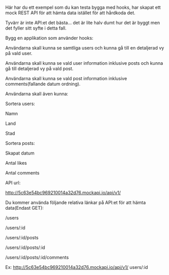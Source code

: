 Här har du ett exempel som du kan testa bygga med hooks, har skapat ett mock REST API för att hämta data istället för att hårdkoda det.

Tyvärr är inte API:et det bästa… det är lite halv dumt hur det är byggt men det fyller sitt syfte i detta fall.



Bygg en applikation som använder hooks:

Användarna skall kunna se samtliga users och kunna gå till en detaljerad vy på vald user.

Användarna skall kunna se vald user information inklusive posts och kunna gå till detaljerad vy på vald post.

Användarna skall kunna se vald post information inklusive comments(fallande datum ordning).



Användarna skall även kunna:

Sortera users:

Namn

Land

Stad

Sortera posts:

Skapat datum

Antal likes

Antal comments



API url:

http://5c63e54bc969210014a32d76.mockapi.io/api/v1/



Du kommer använda följande relativa länkar på API:et för att hämta data(Endast GET):

/users

/users/:id

/users/:id/posts

/users/:id/posts/:id

/users/:id/posts/:id/comments



Ex: http://5c63e54bc969210014a32d76.mockapi.io/api/v1/ users/:id
